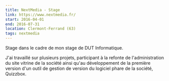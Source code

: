 ```yaml
---
title: NextMedia - Stage
link: https://www.nextmedia.fr/
start: 2016-04-01
end: 2016-07-31
location: Clermont-Ferrand (63)
tags: nextmedia
---
```


Stage dans le cadre de mon stage de DUT Informatique.

J'ai travaillé sur plusieurs projets, participant à la refonte de l'administration du site vitrine de la société ainsi qu'au développement de la première version d'un outil de gestion de version du logiciel phare de la société, Quizzbox.